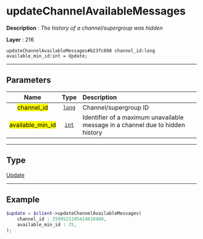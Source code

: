 # updateChannelAvailableMessages

**Description** : *The history of a channel/supergroup was hidden*

**Layer** : 216

```tl
updateChannelAvailableMessages#b23fc698 channel_id:long available_min_id:int = Update;
```

---

## Parameters

| Name | Type | Description |
| :---: | :---: | :--- |
| <mark>channel_id</mark> | [`long`](type/long) | Channel/supergroup ID |
| <mark>available_min_id</mark> | [`int`](type/int) | Identifier of a maximum unavailable message in a channel due to hidden history |

---

## Type

[Update](type/Update)

---

## Example

```php
$update = $client->updateChannelAvailableMessages(
	channel_id : 2599521105414018480,
	available_min_id : 25,
);
```